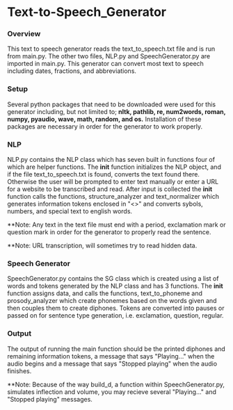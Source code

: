 # Text-to-Speech_Generator
### Overview
This text to speech generator reads the text_to_speech.txt file and is run from main.py. The other two files, NLP.py and SpeechGenerator.py are imported in main.py. This generator can convert most text to speech including dates, fractions, and abbreviations.
### Setup
Several python packages that need to be downloaded were used for this generator including, but not limited to; __nltk, pathlib, re, num2words, roman, numpy, pyaudio, wave, math, random, and os.__
Installation of these packages are necessary in order for the generator to work properly. 
### NLP
NLP.py contains the NLP class which has seven built in functions four of which are helper functions. The __init__ function initializes the NLP object, and if the file text_to_speech.txt is found, converts the text found there. Otherwise the user will be prompted to enter text manually or enter a URL for a website to be transcribed and read. After input is collected the __init__ function calls the functions, structure_analyzer and text_normalizer which generates information tokens enclosed in "<>" and converts sybols, numbers, and special text to english words.

**Note: Any text in the text file must end with a period, exclamation mark or question mark in order for the generator to properly read the sentence.

**Note: URL transcription, will sometimes try to read hidden data.
### Speech Generator
SpeechGenerator.py contains the SG class which is created using a list of words and tokens generated by the NLP class and has 3 functions. The __init__ function assigns data, and calls the functions, text_to_phoneme and prosody_analyzer which create phonemes based on the words given and then couples them to create diphones. Tokens are converted into pauses or passed on for sentence type generation, i.e. exclamation, question, regular.
### Output
 The output of running the main function should be the printed diphones and remaining information tokens, a message that says "Playing..." when the audio begins and a message that says "Stopped playing" when the audio finishes.
 
 **Note: Because of the way build_d, a function within SpeechGenerator.py, simulates inflection and volume, you may recieve several "Playing..." and "Stopped playing" messages.
